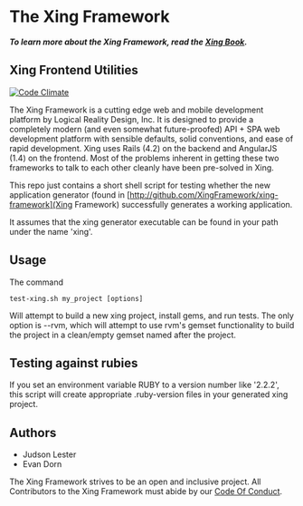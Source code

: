 The Xing Framework
===

***To learn more about the Xing Framework, read the [Xing Book](https://xingframework.gitbooks.io/the-xing-framework/content/).***

Xing Frontend Utilities
---
[![Code Climate](https://codeclimate.com/github/XingFramework/xing-generator-tester/badges/gpa.svg)](https://codeclimate.com/github/XingFramework/xing-generator-tester)

The Xing Framework is a cutting edge web and mobile development platform by Logical Reality Design, Inc. It is designed to provide a completely modern (and even somewhat future-proofed) API + SPA web development platform with sensible defaults, solid conventions, and ease of rapid development. Xing uses Rails (4.2) on the backend and AngularJS (1.4) on the frontend. Most of the problems inherent in getting these two frameworks to talk to each other cleanly have been pre-solved in Xing.

This repo just contains a short shell script for testing whether the new application
generator (found in [http://github.com/XingFramework/xing-framework](Xing Framework)
successfully generates a working application.

It assumes that the xing generator executable can be found in your path under the
name 'xing'.

Usage
---

The command

```test-xing.sh my_project [options]```

Will attempt to build a new xing project, install gems, and run tests.  The only option is --rvm,
which will attempt to use rvm's gemset functionality to build the project in a clean/empty gemset
named after the project.

Testing against rubies
---

If you set an environment variable RUBY to a version number like '2.2.2', this script
will create appropriate .ruby-version files in your generated xing project.

Authors
-------

* Judson Lester
* Evan Dorn

The Xing Framework strives to be an open and inclusive project. All Contributors to the Xing Framework must abide by our [Code Of Conduct](CODE_OF_CONDUCT.md).
